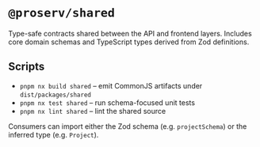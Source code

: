 # `@proserv/shared`

Type-safe contracts shared between the API and frontend layers. Includes core domain schemas and TypeScript types derived from Zod definitions.

## Scripts
- `pnpm nx build shared` – emit CommonJS artifacts under `dist/packages/shared`
- `pnpm nx test shared` – run schema-focused unit tests
- `pnpm nx lint shared` – lint the shared source

Consumers can import either the Zod schema (e.g. `projectSchema`) or the inferred type (e.g. `Project`).
